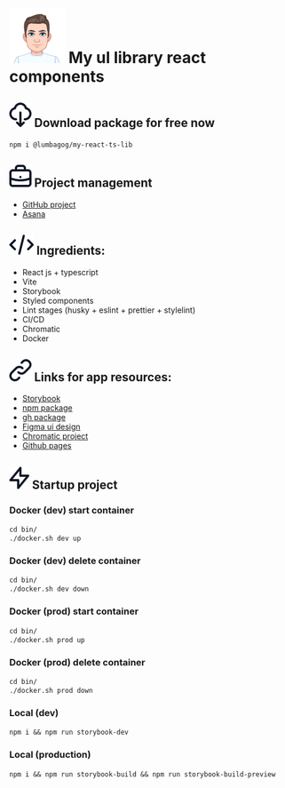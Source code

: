 # ![](https://github.com/LumbagoG/myReactTsLib/blob/master/public/images/glebLogo.png?raw=true) My ul library react components

## ![](https://raw.githubusercontent.com/LumbagoG/myReactTsLib/38e70934be1a0e46235be07e7e8f9321213cdb37/public/icons/download.svg) Download package for free now

`npm i @lumbagog/my-react-ts-lib`

## ![](https://raw.githubusercontent.com/LumbagoG/myReactTsLib/b646dfcbf0d304a17e267dba8519d3c2b14fe0fd/public/icons/bag.svg) Project management

-   [GitHub project](https://github.com/users/LumbagoG/projects/1)
-   [Asana](https://app.asana.com/0/1204200821295672/1204200821295672)

## ![](https://raw.githubusercontent.com/LumbagoG/myReactTsLib/38e70934be1a0e46235be07e7e8f9321213cdb37/public/icons/code.svg) Ingredients:

-   React js + typescript
-   Vite
-   Storybook
-   Styled components
-   Lint stages (husky + eslint + prettier + stylelint)
-   CI/CD
-   Chromatic
-   Docker

## ![](https://raw.githubusercontent.com/LumbagoG/myReactTsLib/38e70934be1a0e46235be07e7e8f9321213cdb37/public/icons/link.svg) Links for app resources:

-   [Storybook](https://master--6405776599109c9529f5c23a.chromatic.com/?path=/story)
-   [npm package](https://www.npmjs.com/package/@lumbagog/my-react-ts-lib?activeTab=readme)
-   [gh package](https://github.com/LumbagoG/myReactTsLib/pkgs/npm/my-react-ts-lib)
-   [Figma ui design](https://www.figma.com/file/Aq10VUMGoFEoKWoBccdelr/myReactTsLib?node-id=0-1&t=DBCdWMr1eON7Qb1I-0)
-   [Chromatic project](https://www.chromatic.com/library?appId=6405776599109c9529f5c23a)
-   [Github pages](https://lumbagog.github.io/myReactTsLib/)

## ![](https://raw.githubusercontent.com/LumbagoG/myReactTsLib/38e70934be1a0e46235be07e7e8f9321213cdb37/public/icons/power.svg) Startup project

### Docker (dev) start container

```
cd bin/
./docker.sh dev up
```

### Docker (dev) delete container

```
cd bin/
./docker.sh dev down
```

### Docker (prod) start container

```
cd bin/
./docker.sh prod up
```

### Docker (prod) delete container

```
cd bin/
./docker.sh prod down
```

### Local (dev)

```
npm i && npm run storybook-dev
```

### Local (production)

```
npm i && npm run storybook-build && npm run storybook-build-preview
```
